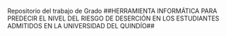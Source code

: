Repositorio del trabajo de Grado 
##HERRAMIENTA INFORMÁTICA PARA PREDECIR EL NIVEL DEL RIESGO DE DESERCIÓN EN LOS ESTUDIANTES ADMITIDOS EN LA UNIVERSIDAD DEL QUINDÍO##
